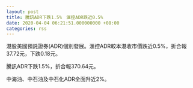 ```yaml
---
layout: post
title: 騰訊ADR下跌1.5%　滙控ADR跌近0.5%
date: 2020-04-04 06:21:51.000000000 +08:00
categories: rss
---
```


港股美國預託證券(ADR)個別發展。滙控ADR較本港收市價跌近0.5%，折合報37.72元，下跌0.18元。

騰訊ADR下跌1.5%，折合報370.64元。

中海油、中石油及中石化ADR全面升近2%。
